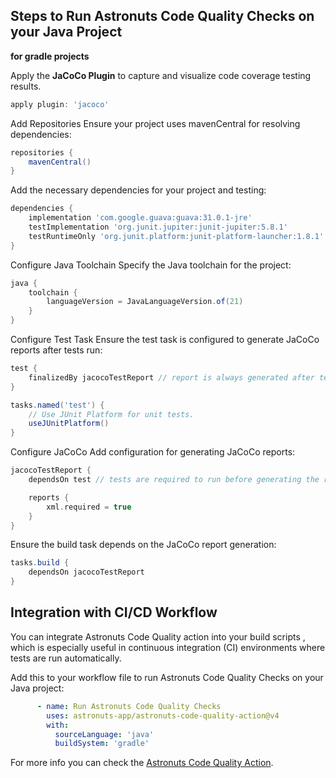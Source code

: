 ## Steps to Run Astronuts Code Quality Checks on your Java Project

**for gradle projects**

Apply the **JaCoCo Plugin** to capture and visualize code coverage testing results.

```groovy
apply plugin: 'jacoco'
```



Add Repositories
Ensure your project uses mavenCentral for resolving dependencies:

```groovy
repositories {
    mavenCentral()
}
```


Add the necessary dependencies for your project and testing:
```groovy
dependencies {
    implementation 'com.google.guava:guava:31.0.1-jre'
    testImplementation 'org.junit.jupiter:junit-jupiter:5.8.1'
    testRuntimeOnly 'org.junit.platform:junit-platform-launcher:1.8.1'
}
```
Configure Java Toolchain
Specify the Java toolchain for the project:
```groovy
java {
    toolchain {
        languageVersion = JavaLanguageVersion.of(21)
    }
}
```

Configure Test Task
Ensure the test task is configured to generate JaCoCo reports after tests run:
```groovy
test {
    finalizedBy jacocoTestReport // report is always generated after tests run
}

tasks.named('test') {
    // Use JUnit Platform for unit tests.
    useJUnitPlatform()
}
```

Configure JaCoCo
Add configuration for generating JaCoCo reports:
```groovy
jacocoTestReport {
    dependsOn test // tests are required to run before generating the report

    reports {
        xml.required = true
    }
}

```

Ensure the build task depends on the JaCoCo report generation:
```groovy
tasks.build {
    dependsOn jacocoTestReport
}
```
## Integration with CI/CD Workflow

You can integrate Astronuts Code Quality action into your build scripts   , which is especially useful in continuous integration (CI) environments where tests are run automatically.

Add this to your workflow file to run Astronuts Code Quality Checks on your Java project:

```yaml
      - name: Run Astronuts Code Quality Checks
        uses: astronuts-app/astronuts-code-quality-action@v4
        with:
          sourceLanguage: 'java'
          buildSystem: 'gradle'
```
For more info you can check the [Astronuts Code Quality Action](https://github.com/marketplace/actions/astronuts-code-quality-action).
